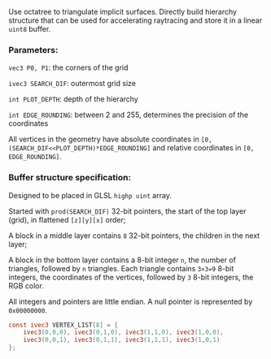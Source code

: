 Use octatree to triangulate implicit surfaces. Directly build hierarchy structure that can be used for accelerating raytracing and store it in a linear `uint8` buffer.

### Parameters:

`vec3 P0, P1`: the corners of the grid

`ivec3 SEARCH_DIF`: outermost grid size

`int PLOT_DEPTH`: depth of the hierarchy

`int EDGE_ROUNDING`: between 2 and 255, determines the precision of the coordinates

All vertices in the geometry have absolute coordinates in `[0, (SEARCH_DIF<<PLOT_DEPTH)*EDGE_ROUNDING]` and relative coordinates in `[0, EDGE_ROUNDING]`.

### Buffer structure specification:

Designed to be placed in GLSL `highp uint` array.

Started with `prod(SEARCH_DIF)` 32-bit pointers, the start of the top layer (grid), in flattened `[z][y][x]` order;

A block in a middle layer contains `8` 32-bit pointers, the children in the next layer;

A block in the bottom layer contains a 8-bit integer `n`, the number of triangles, followed by `n` triangles. Each triangle contains `3×3=9` 8-bit integers, the coordinates of the vertices, followed by `3` 8-bit integers, the RGB color.

All integers and pointers are little endian. A null pointer is represented by `0x00000000`.

```glsl
const ivec3 VERTEX_LIST[8] = {
    ivec3(0,0,0), ivec3(0,1,0), ivec3(1,1,0), ivec3(1,0,0),
    ivec3(0,0,1), ivec3(0,1,1), ivec3(1,1,1), ivec3(1,0,1)
};
```
